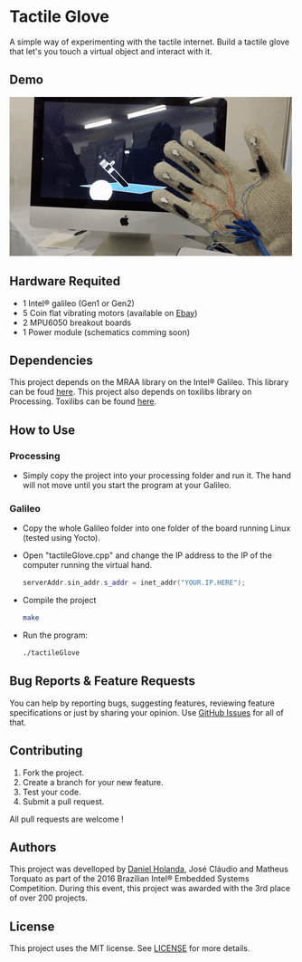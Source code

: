 # Tactile Glove
A simple way of experimenting with the tactile internet. Build a tactile glove that let's you touch a virtual object and interact with it. 

## Demo
[![Demo Doccou alpha](https://github.com/danielholanda/Tactile-Glove/raw/master/Media/demo.gif?raw=true)](https://www.youtube.com/watch?v=x4nMBxEmUvA)
## Hardware Requited
* 1 Intel® galileo (Gen1 or Gen2)
* 5 Coin flat vibrating motors (available on [Ebay](http://www.ebay.com/itm/10PCS-Coin-Flat-Vibrating-Micro-Motor-DC-3V-8mm-For-Pager-Cell-Phone-Mobile-NEW/152170487187?_trksid=p2047675.c100005.m1851&_trkparms=aid%3D222007%26algo%3DSIC.MBE%26ao%3D2%26asc%3D39823%26meid%3Da8ea03c553434c26bc03c3cd038e64d5%26pid%3D100005%26rk%3D1%26rkt%3D6%26sd%3D111945158509))
* 2 MPU6050 breakout boards
* 1 Power module (schematics comming soon)

## Dependencies
This project depends on the MRAA library on the Intel® Galileo. This library can be foud [here](https://github.com/intel-iot-devkit/mraa). This project also depends on toxilibs library on Processing. Toxilibs can be found [here](http://toxiclibs.org/downloads/).

## How to Use
### Processing
* Simply copy the project into your processing folder and run it. The hand will not move until you start the program at your Galileo.

### Galileo
* Copy the whole Galileo folder into one folder of the board running Linux (tested using Yocto).
* Open "tactileGlove.cpp" and change the IP address to the IP of the computer running the virtual hand.
    
    ```c++
    serverAddr.sin_addr.s_addr = inet_addr("YOUR.IP.HERE");
     ```
* Compile the project
    
    ```bash
    make
    ```
* Run the program:
    
    ```bash
    ./tactileGlove
    ```

## Bug Reports & Feature Requests
You can help by reporting bugs, suggesting features, reviewing feature specifications or just by sharing your opinion.
Use [GitHub Issues](https://github.com/danielholanda/Tactile-Glove/issues) for all of that.

## Contributing
1. Fork the project.
2. Create a branch for your new feature.
3. Test your code.
5. Submit a pull request.

All pull requests are welcome !

## Authors
This project was develloped by [Daniel Holanda](https://github.com/danielholanda/), José Cláudio and Matheus Torquato as part of the 2016 Brazilian Intel® Embedded Systems Competition. During this event, this project was awarded with the 3rd place of over 200 projects.

## License
This project uses the MIT license. See [LICENSE](https://github.com/danielholanda/Tactile-Glove/blob/master/LICENSE) for more details.
